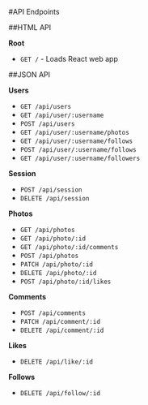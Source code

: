 #API Endpoints

##HTML API

**Root**

- `GET /` - Loads React web app

##JSON API

**Users**

- `GET /api/users`
- `GET /api/user/:username`
- `POST /api/users`
- `GET /api/user/:username/photos`
- `GET /api/user/:username/follows`
- `POST /api/user/:username/follows`
- `GET /api/user/:username/followers`

**Session**

- `POST /api/session`
- `DELETE /api/session`

**Photos**

- `GET /api/photos`
- `GET /api/photo/:id`
- `GET /api/photo/:id/comments`
- `POST /api/photos`
- `PATCH /api/photo/:id`
- `DELETE /api/photo/:id`
- `POST /api/photo/:id/likes`

**Comments**

- `POST /api/comments`
- `PATCH /api/comment/:id`
- `DELETE /api/comment/:id`

**Likes**

- `DELETE /api/like/:id`

**Follows**

- `DELETE /api/follow/:id`
